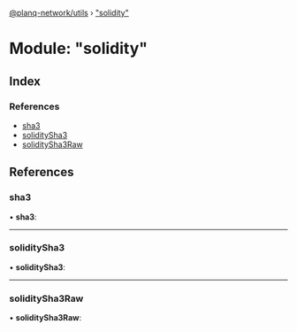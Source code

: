 [@planq-network/utils](../README.md) › ["solidity"](_solidity_.md)

# Module: "solidity"

## Index

### References

* [sha3](_solidity_.md#sha3)
* [soliditySha3](_solidity_.md#soliditysha3)
* [soliditySha3Raw](_solidity_.md#soliditysha3raw)

## References

###  sha3

• **sha3**:

___

###  soliditySha3

• **soliditySha3**:

___

###  soliditySha3Raw

• **soliditySha3Raw**:
